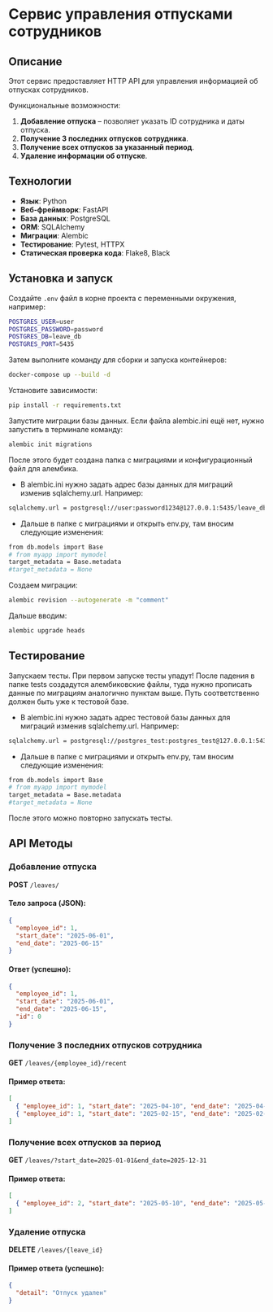 # Сервис управления отпусками сотрудников

## Описание

Этот сервис предоставляет HTTP API для управления информацией об отпусках сотрудников.

Функциональные возможности:
1. **Добавление отпуска** – позволяет указать ID сотрудника и даты отпуска.
2. **Получение 3 последних отпусков сотрудника**.
3. **Получение всех отпусков за указанный период**.
4. **Удаление информации об отпуске**.

## Технологии
- **Язык**: Python
- **Веб-фреймворк**: FastAPI
- **База данных**: PostgreSQL
- **ORM**: SQLAlchemy
- **Миграции**: Alembic
- **Тестирование**: Pytest, HTTPX
- **Статическая проверка кода**: Flake8, Black

## Установка и запуск

Создайте `.env` файл в корне проекта с переменными окружения, например:

```bash
POSTGRES_USER=user
POSTGRES_PASSWORD=password
POSTGRES_DB=leave_db
POSTGRES_PORT=5435
```

Затем выполните команду для сборки и запуска контейнеров:

```bash
docker-compose up --build -d
```
Установите зависимости:
```bash
pip install -r requirements.txt
```
Запустите миграции базы данных. Если файла alembic.ini ещё нет, нужно запустить в терминале команду:
```bash
alembic init migrations
```
После этого будет создана папка с миграциями и конфигурационный файл для алембика.

- В alembic.ini нужно задать адрес базы данных для миграций изменив sqlalchemy.url. Например:
```bash
sqlalchemy.url = postgresql://user:password1234@127.0.0.1:5435/leave_db
```
- Дальше в папке с миграциями и открыть env.py, там вносим следующие изменения:

```bash
from db.models import Base
# from myapp import mymodel
target_metadata = Base.metadata
#target_metadata = None
```
Создаем миграции:
```bash
alembic revision --autogenerate -m "comment"
```
Дальше вводим:
```bash
alembic upgrade heads
```

## Тестирование

Запускаем тесты.
При первом запуске тесты упадут! После падения в папке tests создадутся алембиковские файлы, туда нужно прописать данные
по миграциям аналогично пунктам выше. Путь соответственно должен быть уже к тестовой базе.
- В alembic.ini нужно задать адрес тестовой базы данных для миграций изменив sqlalchemy.url. Например:
```bash
sqlalchemy.url = postgresql://postgres_test:postgres_test@127.0.0.1:5436/postgres_test
```
- Дальше в папке с миграциями и открыть env.py, там вносим следующие изменения:

```bash
from db.models import Base
# from myapp import mymodel
target_metadata = Base.metadata
#target_metadata = None
```
После этого можно повторно запускать тесты.

## API Методы

### Добавление отпуска
**POST** `/leaves/`
#### Тело запроса (JSON):
```json
{
  "employee_id": 1,
  "start_date": "2025-06-01",
  "end_date": "2025-06-15"
}
```
#### Ответ (успешно):
```json
{
  "employee_id": 1,
  "start_date": "2025-06-01",
  "end_date": "2025-06-15",
  "id": 0
}
```

### Получение 3 последних отпусков сотрудника
**GET** `/leaves/{employee_id}/recent`
#### Пример ответа:
```json
[
  { "employee_id": 1, "start_date": "2025-04-10", "end_date": "2025-04-20", "id": 2 },
  { "employee_id": 1, "start_date": "2025-02-15", "end_date": "2025-02-25", "id": 1 }
]
```

### Получение всех отпусков за период
**GET** `/leaves/?start_date=2025-01-01&end_date=2025-12-31`
#### Пример ответа:
```json
[
  { "employee_id": 2, "start_date": "2025-05-10", "end_date": "2025-05-20", "id": 1 }
]
```

### Удаление отпуска
**DELETE** `/leaves/{leave_id}`
#### Пример ответа (успешно):
```json
{
  "detail": "Отпуск удален"
}
```
